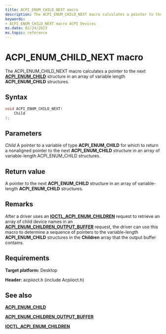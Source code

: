 ```yaml
---
title: ACPI_ENUM_CHILD_NEXT macro
description: The ACPI_ENUM_CHILD_NEXT macro calculates a pointer to the next ACPI_ENUM_CHILD structure in an array of variable length ACPI_ENUM_CHILD structures.
keywords: 
- ACPI_ENUM_CHILD_NEXT macro ACPI Devices
ms.date: 02/24/2023
ms.topic: reference
---
```


# ACPI_ENUM_CHILD_NEXT macro

The ACPI_ENUM_CHILD_NEXT macro calculates a pointer to the next [**ACPI_ENUM_CHILD**](/windows-hardware/drivers/ddi/acpiioct/ns-acpiioct-_acpi_enum_child) structure in an array of variable length **ACPI_ENUM_CHILD** structures.

## Syntax

```cpp
void ACPI_ENUM_CHILD_NEXT(
    Child
);
```

## Parameters

*Child*
A pointer to a variable of type **ACPI_ENUM_CHILD** for which to return a nonaligned pointer to the next **ACPI_ENUM_CHILD** structure in an array of variable-length ACPI_ENUM_CHILD structures.

## Return value

A pointer to the next **ACPI_ENUM_CHILD** structure in an array of variable-length **ACPI_ENUM_CHILD** structures.

## Remarks

After a driver uses an [**IOCTL_ACPI_ENUM_CHILDREN**](/windows-hardware/drivers/ddi/acpiioct/ni-acpiioct-ioctl_acpi_enum_children) request to retrieve an array of child device names in an [**ACPI_ENUM_CHILDREN_OUTPUT_BUFFER**](/windows-hardware/drivers/ddi/acpiioct/ns-acpiioct-_acpi_enum_children_output_buffer) request, the driver can use this macro to determine a sequence of pointers to the variable-length **ACPI_ENUM_CHILD** structures in the **Children** array that the output buffer contains.

## Requirements

**Target platform:** Desktop

**Header:** acpiioct.h (include Acpiioct.h)

## See also

[**ACPI_ENUM_CHILD**](/windows-hardware/drivers/ddi/acpiioct/ns-acpiioct-_acpi_enum_child)

[**ACPI_ENUM_CHILDREN_OUTPUT_BUFFER**](/windows-hardware/drivers/ddi/acpiioct/ns-acpiioct-_acpi_enum_children_output_buffer)

[**IOCTL_ACPI_ENUM_CHILDREN**](/windows-hardware/drivers/ddi/acpiioct/ni-acpiioct-ioctl_acpi_enum_children)
